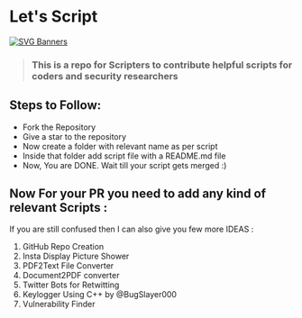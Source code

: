 # Let's Script
[![SVG Banners](https://svg-banners.vercel.app/api?type=typeWriter&text1=Let's%20Script%20👨‍💻&width=1000&height=100)](https://github.com/Akshay090/svg-banners)


> ### This is a repo for Scripters to contribute helpful scripts for coders and security researchers

## Steps to Follow:
 - Fork the Repository
 - Give a star to the repository
 - Now create a folder with relevant name as per script
 - Inside that folder add script file with a README.md file
 - Now, You are DONE. Wait till your script gets merged :)




## Now For your PR you need to add any kind of relevant Scripts :
 If you are still confused then I can also give you few more IDEAS :
 
  1) GitHub Repo Creation
  2) Insta Display Picture Shower
  3) PDF2Text File Converter
  4) Document2PDF converter
  5) Twitter Bots for Retwitting
  6) Keylogger Using C++ by @BugSlayer000
  7) Vulnerability Finder
